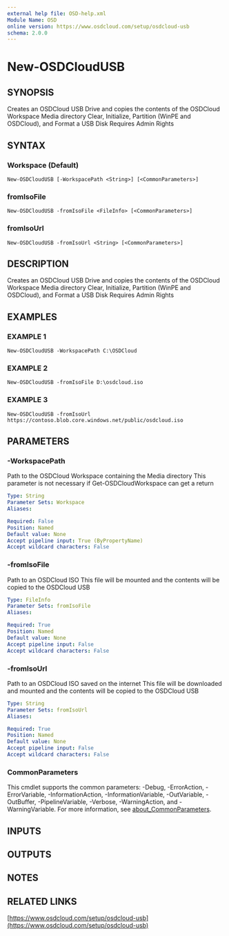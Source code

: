 ```yaml
---
external help file: OSD-help.xml
Module Name: OSD
online version: https://www.osdcloud.com/setup/osdcloud-usb
schema: 2.0.0
---
```


# New-OSDCloudUSB

## SYNOPSIS
Creates an OSDCloud USB Drive and copies the contents of the OSDCloud Workspace Media directory
Clear, Initialize, Partition (WinPE and OSDCloud), and Format a USB Disk
Requires Admin Rights

## SYNTAX

### Workspace (Default)
```
New-OSDCloudUSB [-WorkspacePath <String>] [<CommonParameters>]
```

### fromIsoFile
```
New-OSDCloudUSB -fromIsoFile <FileInfo> [<CommonParameters>]
```

### fromIsoUrl
```
New-OSDCloudUSB -fromIsoUrl <String> [<CommonParameters>]
```

## DESCRIPTION
Creates an OSDCloud USB Drive and copies the contents of the OSDCloud Workspace Media directory
Clear, Initialize, Partition (WinPE and OSDCloud), and Format a USB Disk
Requires Admin Rights

## EXAMPLES

### EXAMPLE 1
```
New-OSDCloudUSB -WorkspacePath C:\OSDCloud
```

### EXAMPLE 2
```
New-OSDCloudUSB -fromIsoFile D:\osdcloud.iso
```

### EXAMPLE 3
```
New-OSDCloudUSB -fromIsoUrl https://contoso.blob.core.windows.net/public/osdcloud.iso
```

## PARAMETERS

### -WorkspacePath
Path to the OSDCloud Workspace containing the Media directory
This parameter is not necessary if Get-OSDCloudWorkspace can get a return

```yaml
Type: String
Parameter Sets: Workspace
Aliases:

Required: False
Position: Named
Default value: None
Accept pipeline input: True (ByPropertyName)
Accept wildcard characters: False
```

### -fromIsoFile
Path to an OSDCloud ISO
This file will be mounted and the contents will be copied to the OSDCloud USB

```yaml
Type: FileInfo
Parameter Sets: fromIsoFile
Aliases:

Required: True
Position: Named
Default value: None
Accept pipeline input: False
Accept wildcard characters: False
```

### -fromIsoUrl
Path to an OSDCloud ISO saved on the internet
This file will be downloaded and mounted and the contents will be copied to the OSDCloud USB

```yaml
Type: String
Parameter Sets: fromIsoUrl
Aliases:

Required: True
Position: Named
Default value: None
Accept pipeline input: False
Accept wildcard characters: False
```

### CommonParameters
This cmdlet supports the common parameters: -Debug, -ErrorAction, -ErrorVariable, -InformationAction, -InformationVariable, -OutVariable, -OutBuffer, -PipelineVariable, -Verbose, -WarningAction, and -WarningVariable. For more information, see [about_CommonParameters](http://go.microsoft.com/fwlink/?LinkID=113216).

## INPUTS

## OUTPUTS

## NOTES

## RELATED LINKS

[https://www.osdcloud.com/setup/osdcloud-usb](https://www.osdcloud.com/setup/osdcloud-usb)

